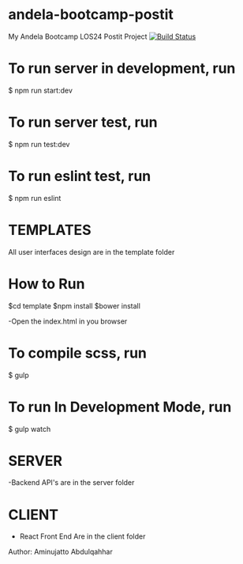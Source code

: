 # andela-bootcamp-postit
My Andela Bootcamp LOS24 Postit Project
[![Build Status](https://travis-ci.org/jattoabdul/andela-bootcamp-postit.svg?branch=master)](https://travis-ci.org/jattoabdul/andela-bootcamp-postit)

# To run server in development, run
$ npm run start:dev

# To run server test, run
$ npm run test:dev

# To run eslint test, run
$ npm run eslint

# TEMPLATES
All user interfaces design are in the template folder

# How to Run
$cd template
$npm install
$bower install

-Open the index.html in you browser

# To compile scss, run
$ gulp

# To run In Development Mode, run
$ gulp watch


# SERVER
-Backend API's are in the server folder



# CLIENT
- React Front End Are in the client folder


Author: Aminujatto Abdulqahhar